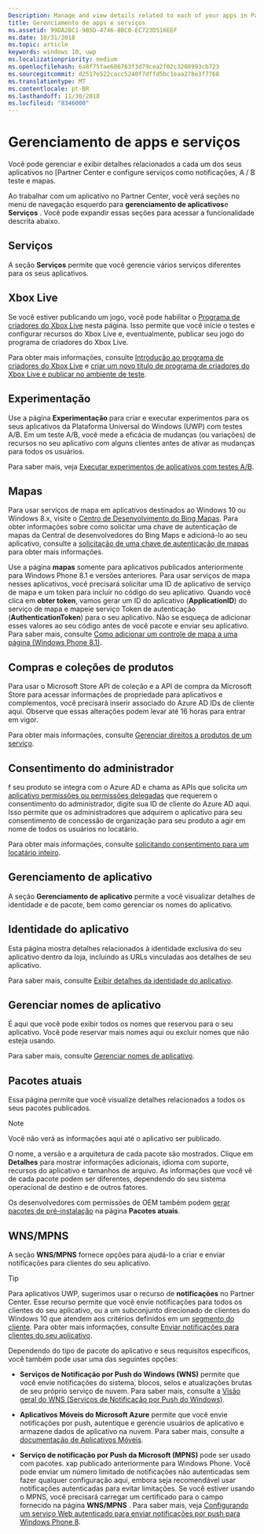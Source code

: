 ```yaml
---
Description: Manage and view details related to each of your apps in Partner Center, and configure services such as A/B testing and maps.
title: Gerenciamento de apps e serviços
ms.assetid: 99DA2BC1-9B5D-4746-8BC0-EC723D516EEF
ms.date: 10/31/2018
ms.topic: article
keywords: windows 10, uwp
ms.localizationpriority: medium
ms.openlocfilehash: 6a8f75fae686763f3d79cea2f02c3208993cb723
ms.sourcegitcommit: d2517e522cacc5240f7dffd5bc1eaa278e3f7768
ms.translationtype: MT
ms.contentlocale: pt-BR
ms.lasthandoff: 11/30/2018
ms.locfileid: "8346000"
---
```

# <a name="app-management-and-services"></a>Gerenciamento de apps e serviços

Você pode gerenciar e exibir detalhes relacionados a cada um dos seus aplicativos no [Partner Center e configure serviços como notificações, A / B teste e mapas.

Ao trabalhar com um aplicativo no Partner Center, você verá seções no menu de navegação esquerdo para **gerenciamento de aplicativos**e **Serviços** . Você pode expandir essas seções para acessar a funcionalidade descrita abaixo.

## <a name="services"></a>Serviços

A seção **Serviços** permite que você gerencie vários serviços diferentes para os seus aplicativos.

## <a name="xbox-live"></a>Xbox Live

Se você estiver publicando um jogo, você pode habilitar o [Programa de criadores do Xbox Live](http://xbox.com/developers/creators-program) nesta página. Isso permite que você inicie o testes e configurar recursos do Xbox Live e, eventualmente, publicar seu jogo do programa de criadores do Xbox Live.

Para obter mais informações, consulte [Introdução ao programa de criadores do Xbox Live](../xbox-live/get-started-with-creators/get-started-with-xbox-live-creators.md) e [criar um novo título de programa de criadores do Xbox Live e publicar no ambiente de teste](../xbox-live/get-started-with-creators/create-and-test-a-new-creators-title.md).

## <a name="experimentation"></a>Experimentação

Use a página **Experimentação** para criar e executar experimentos para os seus aplicativos da Plataforma Universal do Windows (UWP) com testes A/B. Em um teste A/B, você mede a eficácia de mudanças (ou variações) de recursos no seu aplicativo com alguns clientes antes de ativar as mudanças para todos os usuários.

Para saber mais, veja [Executar experimentos de aplicativos com testes A/B](../monetize/run-app-experiments-with-a-b-testing.md).

## <a name="maps"></a>Mapas

Para usar serviços de mapa em aplicativos destinados ao Windows 10 ou Windows 8.x, visite o [Centro de Desenvolvimento do Bing Mapas](http://go.microsoft.com/fwlink/p/?LinkId=614880). Para obter informações sobre como solicitar uma chave de autenticação de mapas da Central de desenvolvedores do Bing Maps e adicioná-lo ao seu aplicativo, consulte a [solicitação de uma chave de autenticação de mapas](../maps-and-location/authentication-key.md) para obter mais informações. 

Use a página **mapas** somente para aplicativos publicados anteriormente para Windows Phone 8.1 e versões anteriores. Para usar serviços de mapa nesses aplicativos, você precisará solicitar uma ID de aplicativo de serviço de mapa e um token para incluir no código do seu aplicativo. Quando você clica em **obter token**, vamos gerar um ID do aplicativo (**ApplicationID**) do serviço de mapa e mapeie serviço Token de autenticação (**AuthenticationToken**) para o seu aplicativo. Não se esqueça de adicionar esses valores ao seu código antes de você pacote e enviar seu aplicativo. Para saber mais, consulte [Como adicionar um controle de mapa a uma página (Windows Phone 8.1)](http://go.microsoft.com/fwlink/p/?LinkId=614882).

## <a name="product-collections-and-purchases"></a>Compras e coleções de produtos

Para usar o Microsoft Store API de coleção e a API de compra da Microsoft Store para acessar informações de propriedade para aplicativos e complementos, você precisará inserir associado do Azure AD IDs de cliente aqui. Observe que essas alterações podem levar até 16 horas para entrar em vigor.

Para obter mais informações, consulte [Gerenciar direitos a produtos de um serviço](../monetize/view-and-grant-products-from-a-service.md).

## <a name="administrator-consent"></a>Consentimento do administrador

f seu produto se integra com o Azure AD e chama as APIs que solicita um [aplicativo permissões ou permissões delegadas](https://developer.microsoft.com/graph/docs/concepts/permissions_reference) que requerem o consentimento do administrador, digite sua ID de cliente do Azure AD aqui. Isso permite que os administradores que adquirem o aplicativo para seu consentimento de concessão de organização para seu produto a agir em nome de todos os usuários no locatário.

Para obter mais informações, consulte [solicitando consentimento para um locatário inteiro](https://docs.microsoft.com/en-us/azure/active-directory/develop/active-directory-v2-scopes#requesting-consent-for-an-entire-tenant).

## <a name="app-management"></a>Gerenciamento de aplicativo

A seção **Gerenciamento de aplicativo** permite a você visualizar detalhes de identidade e de pacote, bem como gerenciar os nomes do aplicativo.

## <a name="app-identity"></a>Identidade do aplicativo

Esta página mostra detalhes relacionados à identidade exclusiva do seu aplicativo dentro da loja, incluindo as URLs vinculadas aos detalhes de seu aplicativo.

Para saber mais, consulte [Exibir detalhes da identidade do aplicativo](view-app-identity-details.md).

## <a name="manage-app-names"></a>Gerenciar nomes de aplicativo

É aqui que você pode exibir todos os nomes que reservou para o seu aplicativo. Você pode reservar mais nomes aqui ou excluir nomes que não esteja usando.

Para saber mais, consulte [Gerenciar nomes de aplicativo](manage-app-names.md).

## <a name="current-packages"></a>Pacotes atuais

Essa página permite que você visualize detalhes relacionados a todos os seus pacotes publicados.

> [!NOTE]
> Você não verá as informações aqui até o aplicativo ser publicado.

O nome, a versão e a arquitetura de cada pacote são mostrados. Clique em **Detalhes** para mostrar informações adicionais, idioma com suporte, recursos do aplicativo e tamanhos de arquivo. As informações que você vê de cada pacote podem ser diferentes, dependendo do seu sistema operacional de destino e de outros fatores. 

Os desenvolvedores com permissões de OEM também podem [gerar pacotes de pré-instalação](generate-preinstall-packages-for-oems.md) na página **Pacotes atuais**.

## <a name="wnsmpns"></a>WNS/MPNS

A seção **WNS/MPNS** fornece opções para ajudá-lo a criar e enviar notificações para clientes do seu aplicativo. 

> [!TIP]
> Para aplicativos UWP, sugerimos usar o recurso de **notificações** no Partner Center. Esse recurso permite que você envie notificações para todos os clientes do seu aplicativo, ou a um subconjunto direcionado de clientes do Windows 10 que atendem aos critérios definidos em um [segmento do cliente](create-customer-segments.md). Para obter mais informações, consulte [Enviar notificações para clientes do seu aplicativo](send-push-notifications-to-your-apps-customers.md).

Dependendo do tipo de pacote do aplicativo e seus requisitos específicos, você também pode usar uma das seguintes opções: 

-   **Serviços de Notificação por Push do Windows (WNS)** permite que você envie notificações do sistema, blocos, selos e atualizações brutas de seu próprio serviço de nuvem. Para saber mais, consulte a [Visão geral do WNS (Serviços de Notificação por Push do Windows)](../design/shell/tiles-and-notifications/windows-push-notification-services--wns--overview.md).

-   **Aplicativos Móveis do Microsoft Azure** permite que você envie notificações por push, autentique e gerencie usuários de aplicativo e armazene dados de aplicativo na nuvem. Para saber mais, consulte a [documentação de Aplicativos Móveis](http://go.microsoft.com/fwlink/p/?LinkId=221116).

-   **Serviço de notificação por Push da Microsoft (MPNS)** pode ser usado com pacotes. xap publicado anteriormente para Windows Phone. Você pode enviar um número limitado de notificações não autenticadas sem fazer qualquer configuração aqui, embora seja recomendável usar notificações autenticadas para evitar limitações. Se você estiver usando o MPNS, você precisará carregar um certificado para o campo fornecido na página **WNS/MPNS** . Para saber mais, veja [Configurando um serviço Web autenticado para enviar notificações por push para Windows Phone 8](http://go.microsoft.com/fwlink/p/?LinkId=528736).
 

 

